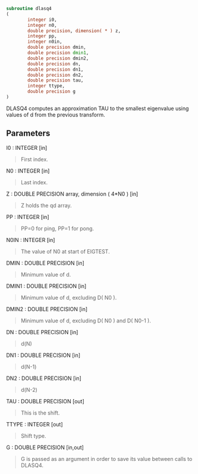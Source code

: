 ```fortran
subroutine dlasq4
(
        integer i0,
        integer n0,
        double precision, dimension( * ) z,
        integer pp,
        integer n0in,
        double precision dmin,
        double precision dmin1,
        double precision dmin2,
        double precision dn,
        double precision dn1,
        double precision dn2,
        double precision tau,
        integer ttype,
        double precision g
)
```

DLASQ4 computes an approximation TAU to the smallest eigenvalue
using values of d from the previous transform.

## Parameters
I0 : INTEGER [in]
> First index.

N0 : INTEGER [in]
> Last index.

Z : DOUBLE PRECISION array, dimension ( 4*N0 ) [in]
> Z holds the qd array.

PP : INTEGER [in]
> PP=0 for ping, PP=1 for pong.

N0IN : INTEGER [in]
> The value of N0 at start of EIGTEST.

DMIN : DOUBLE PRECISION [in]
> Minimum value of d.

DMIN1 : DOUBLE PRECISION [in]
> Minimum value of d, excluding D( N0 ).

DMIN2 : DOUBLE PRECISION [in]
> Minimum value of d, excluding D( N0 ) and D( N0-1 ).

DN : DOUBLE PRECISION [in]
> d(N)

DN1 : DOUBLE PRECISION [in]
> d(N-1)

DN2 : DOUBLE PRECISION [in]
> d(N-2)

TAU : DOUBLE PRECISION [out]
> This is the shift.

TTYPE : INTEGER [out]
> Shift type.

G : DOUBLE PRECISION [in,out]
> G is passed as an argument in order to save its value between
> calls to DLASQ4.
